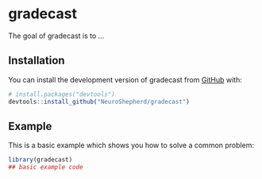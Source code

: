 
<!-- README.md is generated from README.Rmd. Please edit that file -->

# gradecast

<!-- badges: start -->
<!-- badges: end -->

The goal of gradecast is to …

## Installation

You can install the development version of gradecast from
[GitHub](https://github.com/) with:

``` r
# install.packages("devtools")
devtools::install_github("NeuroShepherd/gradecast")
```

## Example

This is a basic example which shows you how to solve a common problem:

``` r
library(gradecast)
## basic example code
```
